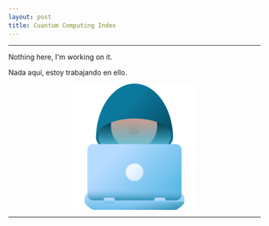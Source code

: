 ```yaml
---
layout: post
title: Cuantum Computing Index 
---
```

*****
Nothing here, I'm working on it.

Nada aquí, estoy trabajando en ello.

<img src="/images/work.png" alt="Working" title="Working" width="50%" style="
    display: block;
    margin-left: auto;
    margin-right: auto;
">

*****
